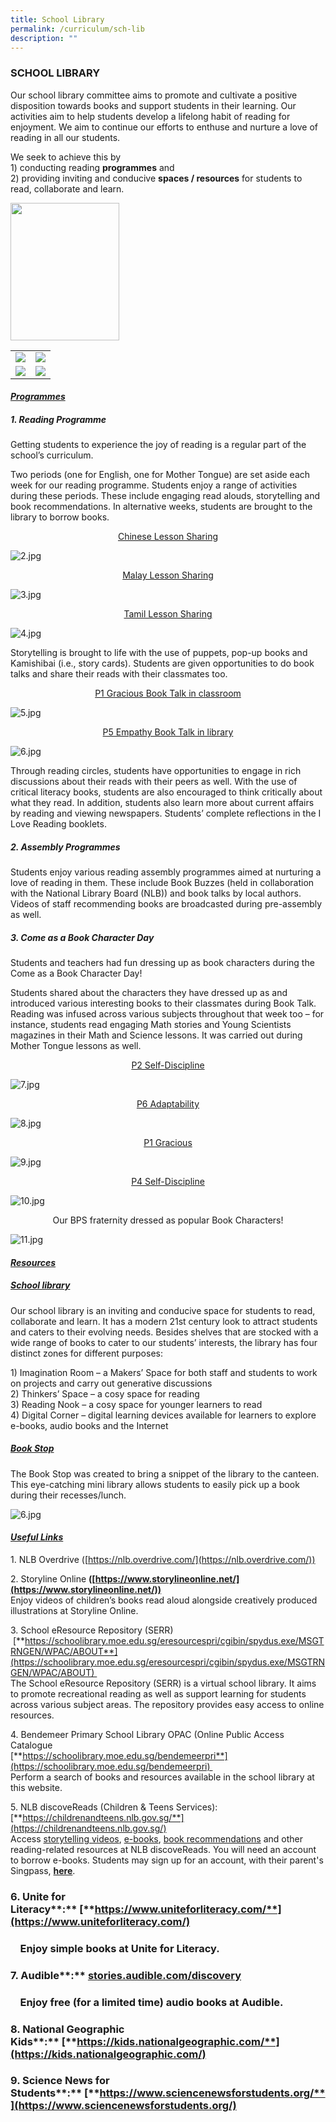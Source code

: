 ```yaml
---
title: School Library
permalink: /curriculum/sch-lib
description: ""
---
```

### SCHOOL LIBRARY

Our school library committee aims to promote and cultivate a positive disposition towards books and support students in their learning. Our activities aim to help students develop a lifelong habit of reading for enjoyment. We aim to continue our efforts to enthuse and nurture a love of reading in all our students.

We seek to achieve this by <br>
1\) conducting reading **programmes** and <br>
2\) providing inviting and conducive **spaces / resources** for students to read, collaborate and learn.

<img src="/images/1%20(3).jpg"
		 align="center"
		 style="width:174px; height:220px"/>
  
<table>
	<tr>
		<td>
			<img src="/images/1%20(2).jpg"/>
		</td>
		<td>
			<img src="/images/library1.jpg"/>
		</td>
	</tr>
	<tr>
		<td>
			<img src="/images/library2.jpg"/>
		</td>
		<td>
			<img src="/images/library3.jpg"/>
		</td>
	</tr>
</table>
  
	
	
#### _<u> Programmes </u>_

##### 1. Reading Programme
  

Getting students to experience the joy of reading is a regular part of the school’s curriculum.  
  

Two periods (one for English, one for Mother Tongue) are set aside each week for our reading programme. Students enjoy a range of activities during these periods. These include engaging read alouds, storytelling and book recommendations. In alternative weeks, students are brought to the library to borrow books.

  

<p align="center"><u>Chinese Lesson Sharing</u></p>

![2.jpg](/images/2%20(3).jpg)

<p align="center"><u>Malay Lesson Sharing </u></p>

![3.jpg](/images/3%20(2).jpg)

<p align="center"><u>Tamil Lesson Sharing</u></p>

![4.jpg](/images/4%20(2).jpg)

  

Storytelling is brought to life with the use of puppets, pop-up books and Kamishibai (i.e., story cards). Students are given opportunities to do book talks and share their reads with their classmates too.  
  

<p align="center"><u>P1 Gracious Book Talk in classroom</u></p>

![5.jpg](/images/5%20(3).jpg)

<p align="center"><u>P5 Empathy Book Talk in library</u></p>

![6.jpg](/images/6%20(2).jpg)

Through reading circles, students have opportunities to engage in rich discussions about their reads with their peers as well. With the use of critical literacy books, students are also encouraged to think critically about what they read. In addition, students also learn more about current affairs by reading and viewing newspapers. Students’ complete reflections in the I Love Reading booklets.

  

##### 2. Assembly Programmes

Students enjoy various reading assembly programmes aimed at nurturing a love of reading in them. These include Book Buzzes (held in collaboration with the National Library Board (NLB)) and book talks by local authors. Videos of staff recommending books are broadcasted during pre-assembly as well.

##### 3. Come as a Book Character Day

Students and teachers had fun dressing up as book characters during the Come as a Book Character Day!

Students shared about the characters they have dressed up as and introduced various interesting books to their classmates during Book Talk. Reading was infused across various subjects throughout that week too – for instance, students read engaging Math stories and Young Scientists magazines in their Math and Science lessons. It was carried out during Mother Tongue lessons as well.

<p align="center"><u>P2 Self-Discipline</u></p>

![7.jpg](/images/7%20(2).jpg)

<p align="center"><u>P6 Adaptability</u></p>

![8.jpg](/images/8%20(2).jpg)

<p align="center"><u>P1 Gracious</u></p>

![9.jpg](/images/9%20(2).jpg)

<p align="center"><u>P4 Self-Discipline</u></p>

![10.jpg](/images/10%20(2).jpg)

<p align="center">Our BPS fraternity dressed as popular Book Characters!</p>

![11.jpg](/images/11%20(2).jpg)

#### _<u>Resources</u>_

##### <u>School library</u>

Our school library is an inviting and conducive space for students to read, collaborate and learn. It has a modern 21st century look to attract students and caters to their evolving needs. Besides shelves that are stocked with a wide range of books to cater to our students’ interests, the library has four distinct zones for different purposes:

1\) Imagination Room – a Makers’ Space for both staff and students to work on projects and carry out generative discussions <br>
2\) Thinkers’ Space – a cosy space for reading <br>
3\) Reading Nook – a cosy space for younger learners to read <br>
4\) Digital Corner – digital learning devices available for learners to explore e-books, audio books and the Internet

##### <u>Book Stop</u>

The Book Stop was created to bring a snippet of the library to the canteen. This eye-catching mini library allows students to easily pick up a book during their recesses/lunch.  

![6.jpg](/images/6%20(3).jpg)


#### _<u>Useful Links</u>_

1\. NLB Overdrive ([https://nlb.overdrive.com/](https://nlb.overdrive.com/)) 

2\. Storyline Online **([https://www.storylineonline.net/](https://www.storylineonline.net/))** <br> 
Enjoy videos of children’s books read aloud alongside creatively produced illustrations at Storyline Online. 

3\. School eResource Repository (SERR) <br>  [**https://schoolibrary.moe.edu.sg/eresourcespri/cgibin/spydus.exe/MSGTRNGEN/WPAC/ABOUT**](https://schoolibrary.moe.edu.sg/eresourcespri/cgibin/spydus.exe/MSGTRNGEN/WPAC/ABOUT) <br>
The School eResource Repository (SERR) is a virtual school library. It aims to promote recreational reading as well as support learning for students across various subject areas. The repository provides easy access to online resources. 

4\. Bendemeer Primary School Library OPAC (Online Public Access Catalogue <br>
[**https://schoolibrary.moe.edu.sg/bendemeerpri**](https://schoolibrary.moe.edu.sg/bendemeerpri) <br>
Perform a search of books and resources available in the school library at this website.  

5\. NLB discoveReads (Children & Teens Services): <br>
[**https://childrenandteens.nlb.gov.sg/**](https://childrenandteens.nlb.gov.sg/)<br>
Access [storytelling videos](https://childrenandteens.nlb.gov.sg/diy-resources/storytime/storytime-main), [e-books](https://eresources.nlb.gov.sg/ereads/DiscoveReads/All?level=p), [book recommendations](https://childrenandteens.nlb.gov.sg/book-recommendations/recommend-primary) and other reading-related resources at NLB discoveReads. You will need an account to borrow e-books. Students may sign up for an account, with their parent's Singpass, [**here**](https://account.nlb.gov.sg/).

### 6\. Unite for Literacy**:** [**https://www.uniteforliteracy.com/**](https://www.uniteforliteracy.com/)

###     Enjoy simple books at Unite for Literacy.

### 7\. Audible**:** [**stories.audible.com/discovery**](http://stories.audible.com/discovery)

###     Enjoy free (for a limited time) audio books at Audible.

### 8\. National Geographic Kids**:** [**https://kids.nationalgeographic.com/**](https://kids.nationalgeographic.com/)

### 9\. Science News for Students**:** [**https://www.sciencenewsforstudents.org/**](https://www.sciencenewsforstudents.org/)